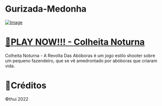 # Gurizada-Medonha


[![Image](https://user-images.githubusercontent.com/85002617/166125853-42b45278-2be6-4c20-9f78-9a6378229595.png)](https://tuthui.github.io/Colheita-Noturna/)

# [🔗PLAY NOW!!! - Colheita Noturna](https://tuthui.github.io/Colheita-Noturna/)

Colheita Noturna - A Revolta Das Abóboras é um jogo estilo shooter sobre um pequeno fazendeiro, que se vê amedrontado por abóboras que criaram vida.  



# 📌Créditos 

©thui 2022
